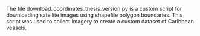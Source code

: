 The file download_coordinates_thesis_version.py is a custom script for downloading satellite images using shapefile polygon boundaries. This script was used to collect imagery to create a custom dataset of Caribbean vessels. 

